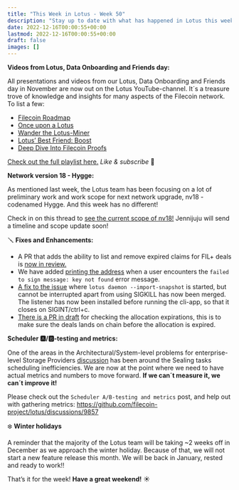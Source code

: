 ```yaml
---
title: "This Week in Lotus - Week 50"
description: "Stay up to date with what has happened in Lotus this week"
date: 2022-12-16T00:00:55+00:00
lastmod: 2022-12-16T00:00:55+00:00
draft: false
images: []
---
```


**Videos from Lotus, Data Onboarding and Friends day:**

All presentations and videos from our Lotus, Data Onboarding and Friends day in November are now out on the Lotus YouTube-channel. It´s a treasure trove of knowledge and insights for many aspects of the Filecoin network. To list a few:

- [Filecoin Roadmap](https://youtu.be/LI3K-BkGitg)
- [Once upon a Lotus](https://youtu.be/oIMvMb5wVO4)
- [Wander the Lotus-Miner](https://youtu.be/FOCC6UTgGbg)
- [Lotus’ Best Friend: Boost](https://youtu.be/5GhfeUCV1l0)
- [Deep Dive Into Filecoin Proofs](https://youtu.be/RhEVZcsWkx0)

[Check out the full playlist here.](https://www.youtube.com/watch?v=LI3K-BkGitg&list=PLhmonklIHGmXfYI9jUxZPx-_HF0REhq5Q&index=1) *Like & subscribe* :blue_heart:

**Network version 18 - Hygge:**

As mentioned last week, the Lotus team has been focusing on a lot of preliminary work and work scope for next network upgrade, nv18 - codenamed Hygge. And this week has no different!

Check in on this thread to [see the current scope of nv18!](https://github.com/filecoin-project/core-devs/discussions/115) Jennijuju will send a timeline and scope update soon!

:screwdriver: **Fixes and Enhancements:**
- A PR that adds the ability to list and remove expired claims for FIL+ deals is [now in review.](https://github.com/filecoin-project/lotus/pull/9875)
- We have added [printing the address](https://github.com/filecoin-project/lotus/pull/9873) when a user encounters the `failed to sign message: key not found` error message.
- [A fix to the issue](https://github.com/filecoin-project/lotus/pull/9874) where `lotus daemon --import-snapshot` is started, but cannot be interrupted apart from using SIGKILL has now been merged. The listener has now been installed before running the cli-app, so that it closes on SIGINT/ctrl+c.
- [There is a PR in draft](https://github.com/filecoin-project/lotus/pull/9878) for checking the allocation expirations, this is to make sure the deals lands on chain before the allocation is expired.

**Scheduler :a:/:b:-testing and metrics:**

One of the areas in the Architectural/System-level problems for enterprise-level Storage Providers [discussion](https://github.com/filecoin-project/lotus/discussions/9686) has been around the Sealing tasks scheduling inefficiencies. We are now at the point where we need to have actual metrics and numbers to move forward. **If we can´t measure it, we can´t improve it!**

Please check out the `Scheduler A/B-testing and metrics` post, and help out with gathering metrics: https://github.com/filecoin-project/lotus/discussions/9857

:snowflake: **Winter holidays**

A reminder that the majority of the Lotus team will be taking ~2 weeks off in December as we approach the winter holiday. Because of that, we will not start a new feature release this month. We will be back in January, rested and ready to work!!

That’s it for the week! **Have a great weekend!** :sunny: